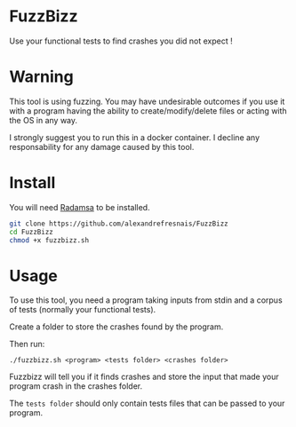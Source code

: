 # FuzzBizz
Use your functional tests to find crashes you did not expect !

# Warning

This tool is using fuzzing.
You may have undesirable outcomes if you use it with a program having the ability to create/modify/delete files or acting with the OS in any way.

I strongly suggest you to run this in a docker container.
I decline any responsability for any damage caused by this tool.

# Install

You will need [Radamsa](https://gitlab.com/akihe/radamsa) to be installed.

```bash
git clone https://github.com/alexandrefresnais/FuzzBizz
cd FuzzBizz
chmod +x fuzzbizz.sh
```

# Usage

To use this tool, you need a program taking inputs from stdin and a corpus of tests (normally your functional tests).

Create a folder to store the crashes found by the program.

Then run:
```
./fuzzbizz.sh <program> <tests folder> <crashes folder>
```

Fuzzbizz will tell you if it finds crashes and store the input that made your program crash in the crashes folder.

The `tests folder` should only contain tests files that can be passed to your program.
